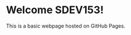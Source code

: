 <doctype html>
<html>
<head>
    <title>Ivy Tech is The Best!</title>
</head>
<body>
    <h1>Welcome SDEV153!</h1>
    <p>This is a basic webpage hosted on GitHub Pages.</p>
</body>
</html>
